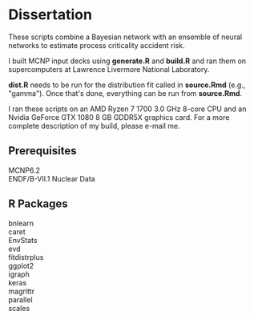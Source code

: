 # Dissertation

These scripts combine a Bayesian network with an ensemble of neural networks to estimate process criticality accident risk.

I built MCNP input decks using **generate.R** and **build.R** and ran them on supercomputers at Lawrence Livermore National Laboratory.

**dist.R** needs to be run for the distribution fit called in **source.Rmd** (e.g., "gamma"). Once that's done, everything can be run from **source.Rmd**.

I ran these scripts on an AMD Ryzen 7 1700 3.0 GHz 8-core CPU and an Nvidia GeForce GTX 1080 8 GB GDDR5X graphics card. For a more complete description of my build, please e-mail me.

## Prerequisites
MCNP6.2  
ENDF/B-VII.1 Nuclear Data

## R Packages
bnlearn  
caret  
EnvStats  
evd  
fitdistrplus  
ggplot2  
igraph  
keras  
magrittr  
parallel  
scales  
